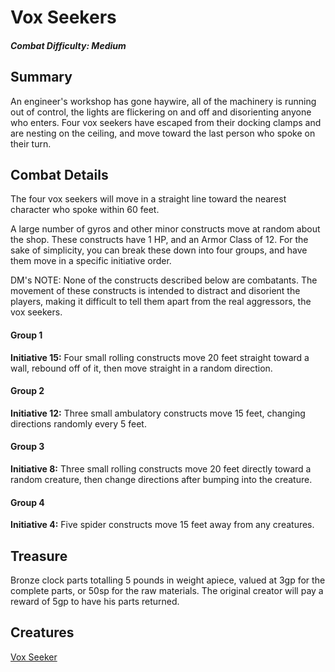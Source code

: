 # Vox Seekers

##### Combat Difficulty: Medium

## Summary

An engineer's workshop has gone haywire, all of the machinery is running out of control, the lights are flickering on and off and disorienting anyone who enters. Four vox seekers have escaped from their docking clamps and are nesting on the ceiling, and move toward the last person who spoke on their turn.

## Combat Details

The four vox seekers will move in a straight line toward the nearest character who spoke within 60 feet.

A large number of gyros and other minor constructs move at random about the shop. These constructs have 1 HP, and an Armor Class of 12. For the sake of simplicity, you can break these down into four groups, and have them move in a specific initiative order.

DM's NOTE: None of the constructs described below are combatants. The movement of these constructs is intended to distract and disorient the players, making it difficult to tell them apart from the real aggressors, the vox seekers.

#### Group 1

**Initiative 15:** Four small rolling constructs move 20 feet straight toward a wall, rebound off of it, then move straight in a random direction.

#### Group 2

**Initiative 12:** Three small ambulatory constructs move 15 feet, changing directions randomly every 5 feet.

#### Group 3

**Initiative 8:** Three small rolling constructs move 20 feet directly toward a random creature, then change directions after bumping into the creature.

#### Group 4

**Initiative 4:** Five spider constructs move 15 feet away from any creatures. 

## Treasure

Bronze clock parts totalling 5 pounds in weight apiece, valued at 3gp for the complete parts, or 50sp for the raw materials. The original creator will pay a reward of 5gp to have his parts returned.

## Creatures

[Vox Seeker](https://www.dndbeyond.com/monsters/vox-seeker)

